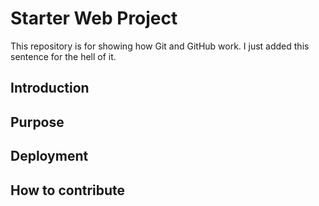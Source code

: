# Starter Web Project

This repository is for showing how Git and GitHub work. I just added this
sentence for the hell of it.

## Introduction

## Purpose

## Deployment

## How to contribute

